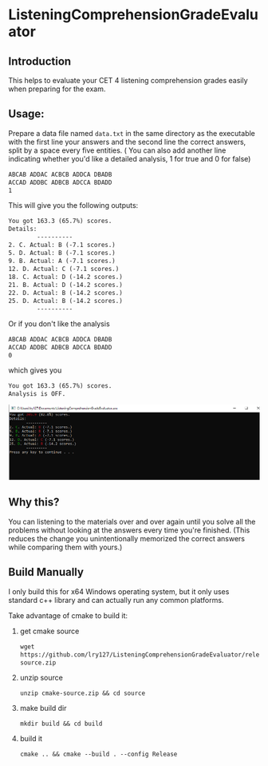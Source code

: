 # ListeningComprehensionGradeEvaluator

## Introduction

This helps to evaluate your CET 4 listening comprehension grades easily when preparing for the exam.

## Usage:

Prepare a data file named `data.txt` in the same directory as the executable with the first line your answers and the second line the correct answers, split by a space every five entities. ( You can also add another line indicating whether you'd like a detailed analysis, 1 for true and 0 for false)

```
ABCAB ADDAC ACBCB ADDCA DBADB
ACCAD ADDBC ADBCB ADCCA BDADD
1
```

This will give you the following outputs:

```
You got 163.3 (65.7%) scores.
Details:
        ----------
2. C. Actual: B (-7.1 scores.)
5. D. Actual: B (-7.1 scores.)
9. B. Actual: A (-7.1 scores.)
12. D. Actual: C (-7.1 scores.)
18. C. Actual: D (-14.2 scores.)
21. B. Actual: D (-14.2 scores.)
22. D. Actual: B (-14.2 scores.)
25. D. Actual: B (-14.2 scores.)
        ----------
```

Or if you don't like the analysis

```
ABCAB ADDAC ACBCB ADDCA DBADB
ACCAD ADDBC ADBCB ADCCA BDADD
0
```

which gives you

```
You got 163.3 (65.7%) scores.
Analysis is OFF.
```

![screenshot](images/screenshot.png)

## Why this?

You can listening to the materials over and over again until you solve all the problems without looking at the answers every time you're finished. (This reduces the change you unintentionally memorized the correct answers while comparing them with yours.)

## Build Manually

I only build this for x64 Windows operating system, but it only uses standard c++ library and can actually run any common platforms.

Take advantage of cmake to build it:

1. get cmake source
   
   ```
   wget https://github.com/lry127/ListeningComprehensionGradeEvaluator/releases/download/v1.0.0/cmake-source.zip
   ```

2. unzip source
   
   ```
   unzip cmake-source.zip && cd source
   ```

3. make build dir
   
   ```
   mkdir build && cd build 
   ```

4. build it
   
   ```
   cmake .. && cmake --build . --config Release
   ```
